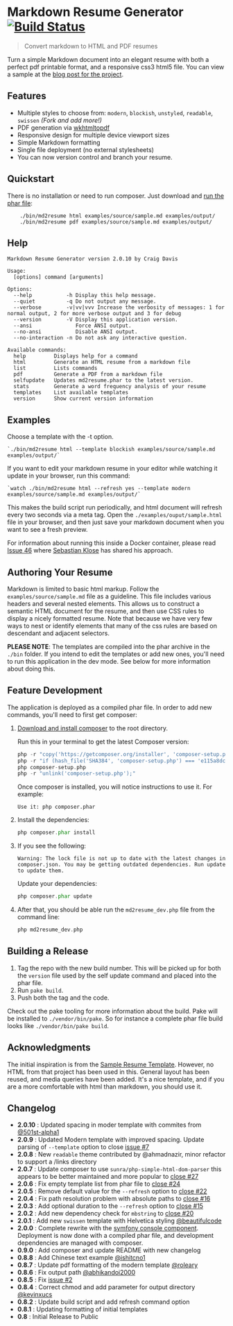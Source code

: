 # Markdown Resume Generator [![Build Status](https://travis-ci.org/there4/markdown-resume.png?branch=master)](https://travis-ci.org/there4/markdown-resume)
> Convert markdown to HTML and PDF resumes

Turn a simple Markdown document into an elegant resume with both a perfect
pdf printable format, and a responsive css3 html5 file. You can view a sample
at the [blog post for the project][blog].

## Features

* Multiple styles to choose from: `modern`, `blockish`, `unstyled`, `readable`, `swissen` _(Fork and add more!)_
* PDF generation via [wkhtmltopdf][wkhtmltopdf]
* Responsive design for multiple device viewport sizes
* Simple Markdown formatting
* Single file deployment (no external stylesheets)
* You can now version control and branch your resume.

## Quickstart

  There is no installation or need to run composer. Just download and [run the phar file](https://github.com/there4/markdown-resume/raw/master/bin/md2resume):

```
    ./bin/md2resume html examples/source/sample.md examples/output/
    ./bin/md2resume pdf examples/source/sample.md examples/output/
```

## Help
```
Markdown Resume Generator version 2.0.10 by Craig Davis

Usage:
  [options] command [arguments]

Options:
  --help           -h Display this help message.
  --quiet          -q Do not output any message.
  --verbose        -v|vv|vvv Increase the verbosity of messages: 1 for normal output, 2 for more verbose output and 3 for debug
  --version        -V Display this application version.
  --ansi              Force ANSI output.
  --no-ansi           Disable ANSI output.
  --no-interaction -n Do not ask any interactive question.

Available commands:
  help         Displays help for a command
  html         Generate an HTML resume from a markdown file
  list         Lists commands
  pdf          Generate a PDF from a markdown file
  selfupdate   Updates md2resume.phar to the latest version.
  stats        Generate a word frequency analysis of your resume
  templates    List available templates
  version      Show current version information

```
## Examples

Choose a template with the -t option.

    `./bin/md2resume html --template blockish examples/source/sample.md examples/output/`

If you want to edit your markdown resume in your editor while watching it
update in your browser, run this command:

    `watch ./bin/md2resume html --refresh yes --template modern examples/source/sample.md examples/output/`

This makes the build script run periodically, and html document will refresh
every two seconds via a meta tag. Open the `./examples/ouput/sample.html` file
in your browser, and then just save your markdown document when you want to see
a fresh preview.

For information about running this inside a Docker container, please read [Issue 46](https://github.com/there4/markdown-resume/issues/46#issuecomment-126520792)
where [Sebastian Klose](https://github.com/sklose) has shared his approach.

## Authoring Your Resume

Markdown is limited to basic html markup. Follow the `examples/source/sample.md`
file  as a guideline. This file includes various headers and several nested
elements. This allows us to construct a semantic HTML document for the resume,
and then use CSS rules to display a nicely formatted resume. Note that because
we have very few ways to nest or identify elements that many of the css rules
are based on descendant and adjacent selectors.

__PLEASE NOTE__: The templates are compiled into the phar archive in the `./bin`
folder. If you intend to edit the templates or add new ones, you'll need to run
this application in the dev mode. See below for more information about doing
this.

## Feature Development

The application is deployed as a compiled phar file. In order to add new
commands, you'll need to first get composer:

1. [Download and install composer](https://getcomposer.org/download/) to the root directory.

	Run this in your terminal to get the latest Composer version:
	
	```php
	php -r "copy('https://getcomposer.org/installer', 'composer-setup.php');"
	php -r "if (hash_file('SHA384', 'composer-setup.php') === 'e115a8dc7871f15d853148a7fbac7da27d6c0030b848d9b3dc09e2a0388afed865e6a3d6b3c0fad45c48e2b5fc1196ae') { echo 'Installer verified'; } else { echo 'Installer corrupt'; unlink('composer-setup.php'); } echo PHP_EOL;"
	php composer-setup.php
	php -r "unlink('composer-setup.php');"	
	```
	Once composer is installed, you will notice instructions to use it. For example:
	
	`Use it: php composer.phar`

2. Install the dependencies:

	```php
	php composer.phar install
	```
3. If you see the following:

	`Warning: The lock file is not up to date with the latest changes in composer.json. You may be getting outdated dependencies. Run update to update them.`
	
	Update your dependencies:
	
	```php
	php composer.phar update
	```

4. After that, you should be able run the `md2resume_dev.php` file from the command line:

	```php
	php md2resume_dev.php
	```

## Building a Release

1. Tag the repo with the new build number. This will be picked up for both
   the `version` file used by the self update command and placed into the
   phar file.
2. Run `pake build`.
3. Push both the tag and the code.

Check out the pake tooling for more information about the build. Pake will be
installed to `./vendor/bin/pake`. So for instance a complete phar file build
looks like `./vendor/bin/pake build`.

## Acknowledgments

The initial inspiration is from the [Sample Resume Template][srt].
However, no HTML from that project has been used in this. General layout has
been reused, and media queries have been added. It's a nice template, and if you
are a more comfortable with html than markdown, you should use it.

## Changelog

* __2.0.10__ : Updated spacing in moder template with commites from [@501st-alpha1](https://github.com/501st-alpha1)
* __2.0.9__ : Updated Modern template with improved spacing. Update parsing of
  `--template` option to close [issue #7](https://github.com/there4/markdown-resume/issues/7)
* __2.0.8__ : New `readable` theme contributed by @ahmadnazir, minor refactor
  to support a /links directory
* __2.0.7__ : Update composer to use `sunra/php-simple-html-dom-parser` this
  appears to be better maintained and more popular to [close #27](https://github.com/there4/markdown-resume/issues/27)
* __2.0.6__ : Fix empty template list from phar file to [close #24](https://github.com/there4/markdown-resume/issues/24)
* __2.0.5__ : Remove default value for the `--refresh` option to [close #22](https://github.com/there4/markdown-resume/issues/22)
* __2.0.4__ : Fix path resolution problem with absolute paths to [close #16](https://github.com/there4/markdown-resume/issues/16)
* __2.0.3__ : Add optional duration to the `--refresh` option to [close #15](https://github.com/there4/markdown-resume/issues/15)
* __2.0.2__ : Add new dependency check for `mbstring` to [close #20](https://github.com/there4/markdown-resume/issues/20)
* __2.0.1__ : Add new `swissen` template with Helvetica styling [@beautifulcode](https://github.com/beautifulcode)
* __2.0.0__ : Complete rewrite with the [symfony console component][console].
  Deployment is now done with a compiled phar file, and development dependencies
  are managed with composer.
* __0.9.0__ : Add composer and update README with new changelog
* __0.8.8__ : Add Chinese text example [@ishitcno1](https://github.com/ishitcno1)
* __0.8.7__ : Update pdf formatting of the modern template [@roleary](https://github.com/roleary)
* __0.8.6__ : Fix output path [@abhikandoi2000](https://github.com/abhikandoi2000)
* __0.8.5__ : Fix [issue #2](https://github.com/there4/markdown-resume/issues/2)
* __0.8.4__ : Correct chmod and add parameter for output directory [@kevinxucs](https://github.com/kevinxucs)
* __0.8.2__ : Update build script and add refresh command option
* __0.8.1__ : Updating formatting of initial templates
* __0.8__ : Initial Release to Public

[srt]: http://sampleresumetemplate.net/ "A great starting point"
[blog]: http://there4development.com/blog/2012/12/31/markdown-resume-builder/
[pake]: https://github.com/indeyets/pake/wiki/Installing-Pake
[wkhtmltopdf]: https://github.com/pdfkit/pdfkit/wiki/Installing-WKHTMLTOPDF
[console]: http://symfony.com/doc/current/components/console/introduction.html
